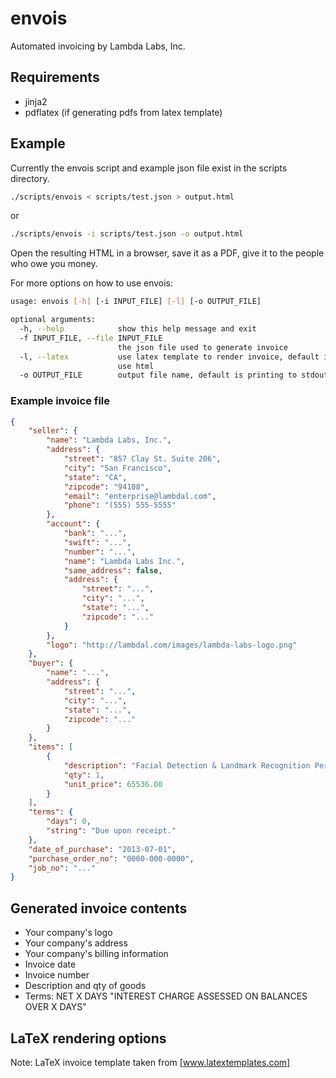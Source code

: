 envois
======

Automated invoicing by Lambda Labs, Inc.

## Requirements
- jinja2
- pdflatex (if generating pdfs from latex template)

## Example 

Currently the envois script and example json file exist in the
scripts directory. 

```bash
./scripts/envois < scripts/test.json > output.html
```

or

```bash
./scripts/envois -i scripts/test.json -o output.html
```

Open the resulting HTML in a browser, save it as a PDF, give it to the people
who owe you money.

For more options on how to use envois:

```bash
usage: envois [-h] [-i INPUT_FILE] [-l] [-o OUTPUT_FILE]

optional arguments:
  -h, --help            show this help message and exit
  -f INPUT_FILE, --file INPUT_FILE
                        the json file used to generate invoice
  -l, --latex           use latex template to render invoice, default is to
                        use html
  -o OUTPUT_FILE        output file name, default is printing to stdout
```

### Example invoice file

```json
{
    "seller": {
        "name": "Lambda Labs, Inc.",
        "address": {
            "street": "857 Clay St. Suite 206",
            "city": "San Francisco",
            "state": "CA",
            "zipcode": "94108",
            "email": "enterprise@lambdal.com",
            "phone": "(555) 555-5555"
        },
        "account": {
            "bank": "...",
            "swift": "...",
            "number": "...",
            "name": "Lambda Labs Inc.",
            "same_address": false,
            "address": {
                "street": "...",
                "city": "...",
                "state": "...",
                "zipcode": "..."
            }
        },
        "logo": "http://lambdal.com/images/lambda-labs-logo.png"
    },
    "buyer": {
        "name": "...",
        "address": {
            "street": "...",
            "city": "...",
            "state": "...",
            "zipcode": "..."
        }
    },
    "items": [
        {
            "description": "Facial Detection & Landmark Recognition Perpetual License",
            "qty": 1,
            "unit_price": 65536.00
        }
    ],
    "terms": {
        "days": 0,
        "string": "Due upon receipt."
    },
    "date_of_purchase": "2013-07-01",
    "purchase_order_no": "0000-000-0000",
    "job_no": "..."
}
```

## Generated invoice contents

- Your company's logo
- Your company's address
- Your company's billing information
- Invoice date
- Invoice number
- Description and qty of goods
- Terms: NET X DAYS "INTEREST CHARGE ASSESSED ON BALANCES OVER X DAYS"

## LaTeX rendering options

Note: LaTeX invoice template taken from [www.latextemplates.com]
